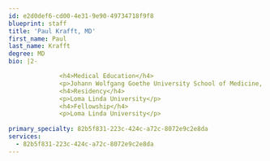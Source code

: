 ```yaml
---
id: e2d0def6-cd00-4e31-9e90-49734718f9f8
blueprint: staff
title: 'Paul Krafft, MD'
first_name: Paul
last_name: Krafft
degree: MD
bio: |2-

              <h4>Medical Education</h4>
              <p>Johann Wolfgang Goethe University School of Medicine, Frankfurt am Main, Germany</p>
              <h4>Residency</h4>
              <p>Loma Linda University</p>
              <h4>Fellowship</h4>
              <p>Loma Linda University</p>
          
primary_specialty: 82b5f831-223c-424c-a72c-8072e9c2e8da
services:
  - 82b5f831-223c-424c-a72c-8072e9c2e8da
---
```

